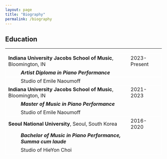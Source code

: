 ```yaml
---
layout: page
title: "Biography"
permalink: /biography
---
```


## Education
***
<!-- **Indiana University Jacobs School of Music**, Bloomington, IN 2023-Present
    - ***Artist Diploma in Piano Performance***  
    - Studio of Emile Naoumoff


**Indiana University Jacobs School of Music**, Bloomington, IN 2021-2023
    - ***Master of Music in Piano Performance***
    - Studio of Emile Naoumoff


**Seoul National University**, Seoul, South Korea 2016-2020
    - ***Bachelor of Music in Piano Performance, Summa cum laude***
    - Studio of HieYon Choi -->


<table style="border-collapse: collapse; width: 100%; border: 1px solid white;">
  <tr style="border: 1px solid white;">
    <td style="border: 1px solid white;"><strong>Indiana University Jacobs School of Music</strong>, Bloomington, IN</td>
    <td style="border: 1px solid white;">2023-Present</td>
  </tr>
  <tr style="border: 1px solid white;">
    <td style="border: 1px solid white;"><div style="margin-left: 40px;"><em><strong>Artist Diploma in Piano Performance</strong></em></div></td>
  </tr>
  <tr style="border: 1px solid white;">
    <td style="border: 1px solid white;"><div style="margin-left: 40px;">Studio of Emile Naoumoff</div></td>
  </tr>

  <tr style="border: 1px solid white;">
    <td style="border: 1px solid white;"><strong>Indiana University Jacobs School of Music</strong>, Bloomington, IN</td>
    <td style="border: 1px solid white;">2021-2023</td>
  </tr>
  <tr style="border: 1px solid white;">
    <td style="border: 1px solid white;"><div style="margin-left: 40px;"><em><strong>Master of Music in Piano Performance</strong></em></div></td>
  </tr>
  <tr style="border: 1px solid white;">
    <td style="border: 1px solid white;"><div style="margin-left: 40px;">Studio of Emile Naoumoff</div></td>
  </tr>

  <tr style="border: 1px solid white;">
    <td style="border: 1px solid white;"><strong>Seoul National University</strong>, Seoul, South Korea</td>
    <td style="border: 1px solid white;">2016-2020</td>
  </tr>
  <tr style="border: 1px solid white;">
    <td style="border: 1px solid white;"><div style="margin-left: 40px;"><em><strong>Bachelor of Music in Piano Performance, Summa cum laude</strong></em></div></td>
  </tr>
  <tr style="border: 1px solid white;">
    <td style="border: 1px solid white;"><div style="margin-left: 40px;">Studio of HieYon Choi</div></td>
  </tr>
</table>